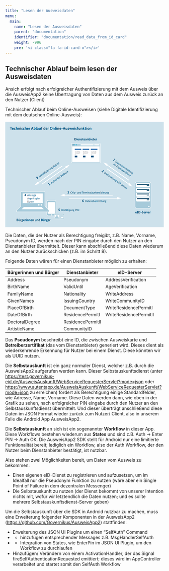 ```yaml
---
title: "Lesen der Ausweisdaten"
menu:
  main:
    name: "Lesen der Ausweisdaten"
    parent: "documentation"
    identifier: "documentation/read_data_from_id_card"
    weight: -996
    pre: '<i class="fa fa-id-card-o"></i>'
---
```

## Technischer Ablauf beim lesen der Ausweisdaten

Ansich erfolgt nach erfolgreicher Authentifizierung mit dem Ausweis über die AusweisApp2 keine Übertragung von Daten aus dem Ausweis zurück an den Nutzer (Client)

Technischer Ablauf beim Online-Ausweisen (siehe Digitale Identifizierung mit dem deutschen Online-Ausweis):

![Technischer Ablauf der Online-Ausweisfunktionen](technischer_ablauf_online_ausweisfunktion.png#center)

Die Daten, die der Nutzer als Berechtigung freigibt, z.B. Name, Vorname, Pseudonym ID, werden nach der PIN eingabe durch den Nutzer an den Dienstanbieter übermittelt. Dieser kann abschließend diese Daten wiederum an den Nutzer zurückschicken (z.B. im Schritt 8).

Folgende Daten wären für einen Dienstanbieter möglich zu erhalten:

| Bürgerinnen und Bürger         | Dienstanbieter             | eID-Server                  |
|----------------|--------------------|-------------------------|
| Address        | Pseudonym          | AddressVerification     |
| BirthName      | ValidUntil         | AgeVerification         |
| FamilyName     | Nationality        | WriteAddress            |
| GivenNames     | IssuingCountry     | WriteCommunityID        |
| PlaceOfBirth   | DocumentType       | WriteResidencePermitI   |
| DateOfBirth    | ResidencePermitI   | WriteResidencePermitII  |
| DoctoralDegree | ResidencePermitII  |                         |
| ArtisticName   | CommunityID        |                         |

Das **Pseudonym** beschreibt eine ID, die zwischen Ausweiskarte und **Betreiberzertifikat** (das vom Dienstanbieter) generiert wird. Dieses dient als wiederkehrende Erkennung für Nutzer bei einem Dienst. Diese könnten wir als UUID nutzen.

Die **Selbstauskunft** ist ein ganz normaler Dienst, welcher z.B. durch die AusweisApp2 aufgerufen werden kann. Dieser Selbstauskunftsdienst (unter https://test.governikus-eid.de/AusweisAuskunft/WebServiceRequesterServlet?mode=json oder https://www.autentapp.de/AusweisAuskunft/WebServiceRequesterServlet?mode=json zu erreichen) fordert als Berechtigung einige Standardfelder, wie Adresse, Name, Vorname. Diese Daten werden dann, wie oben in der Grafik zu sehen, nach erfolgreicher PIN eingabe durch den Nutzer an den Selbstauskunftsdienst übermittelt. Und dieser überträgt anschließend diese Daten im JSON Format wieder zurück zum Nutzer/ Client, also in unserem Falle die Android App AusweisApp2.

Die **Selbstauskunft** an sich ist ein sogenannter **Workflow** in dieser App. Diese Workflows bestehen wiederum aus **States** und sind z.B. Auth → Enter PIN → Auth OK. Die AusweisApp2 SDK stellt für Android nur eine limitierte Funktionalität bereit; lediglich ein Workflow, also der Auth Workflow, der den Nutzer beim Dienstanbieter bestätigt, ist nutzbar.

Also stehen zwei Möglichkeiten bereit, um Daten vom Ausweis zu bekommen:

- Einen eigenen eID-Dienst zu registrieren und aufzusetzen, um im Idealfall nur die Pseudonym Funktion zu nutzen (wäre aber ein Single Point of Failure in dem dezentralen Messenger)
- Die Selbstauskunft zu nutzen (der Dienst bekommt von unserer Intention nichts mit, wofür wir letztendlich die Daten nutzen; und es sollte mehrere Selbstauskunftsdienst-Server geben)

Um die Selbstauskunft über die SDK in Android nutzbar zu machen, muss eine Erweiterung folgender Komponenten in der AusweisApp2 (https://github.com/Governikus/AusweisApp2) stattfinden:

- Erweiterung des JSON UI Plugins um einen “SelfAuth” Command
- * hinzufügen entsprechender Messages z.B. MsgHandlerSelfAuth
- * Integration von States, wie EnterPin im JSON UI Plugin, um den Workflow zu durchlaufen
- Hinzufügen/ Verändern von einem ActivationHandler, der das Signal fireSelfAuthenticationRequested emittiert; dieses wird im AppController verarbeitet und startet somit den SelfAuth Workflow
